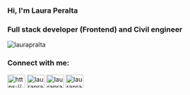 <h3 align="left">Hi, I'm Laura Peralta</h3>
<h3 align="left">Full stack developer (Frontend) and Civil engineer</h3>



<p><img align="center" src="https://github-readme-stats.vercel.app/api/top-langs?username=laurapralta&show_icons=true&locale=en&layout=compact" alt="laurapralta" /></p>




<h3 align="left">Connect with me:</h3>
<p align="left">
<a href="https://linkedin.com/in/https://www.linkedin.com/in/laurapralta/" target="blank"><img align="center" src="https://raw.githubusercontent.com/rahuldkjain/github-profile-readme-generator/master/src/images/icons/Social/linked-in-alt.svg" alt="https://www.linkedin.com/in/laurapralta/" height="30" width="40" /></a>
<a href="https://www.behance.net/laurapralta" target="blank"><img align="center" src="https://raw.githubusercontent.com/rahuldkjain/github-profile-readme-generator/master/src/images/icons/Social/behance.svg" alt="laurapralta" height="30" width="40" /></a>
<a href="https://instagram.com/laurapralta" target="blank"><img align="center" src="https://raw.githubusercontent.com/rahuldkjain/github-profile-readme-generator/master/src/images/icons/Social/instagram.svg" alt="laurapralta" height="30" width="40" /></a>
<a href="https://twitter.com/laurapralta" target="blank"><img align="center" src="https://raw.githubusercontent.com/rahuldkjain/github-profile-readme-generator/master/src/images/icons/Social/twitter.svg" alt="laurapralta" height="30" width="40" /></a>
</p>



